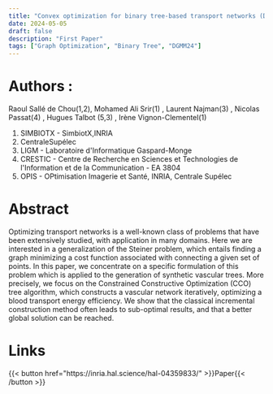 ```yaml
---
title: "Convex optimization for binary tree-based transport networks (DGMM24)"
date: 2024-05-05
draft: false
description: "First Paper"
tags: ["Graph Optimization", "Binary Tree", "DGMM24"]
---
```

# Authors :
Raoul Sallé de Chou(1,2), Mohamed Ali Srir(1) , Laurent Najman(3) , Nicolas Passat(4) , Hugues Talbot (5,3) , Irène Vignon-Clementel(1)

1. SIMBIOTX - SimbiotX,INRIA
2. CentraleSupélec
3. LIGM - Laboratoire d'Informatique Gaspard-Monge
4. CRESTIC - Centre de Recherche en Sciences et Technologies de l'Information et de la Communication - EA 3804
5. OPIS - OPtimisation Imagerie et Santé, INRIA, Centrale Supélec

# Abstract
Optimizing transport networks is a well-known class of problems that have been extensively studied, with application in many domains. Here we are interested in a generalization of the Steiner problem, which entails finding a graph minimizing a cost function associated with connecting a given set of points. In this paper, we concentrate on a specific formulation of this problem which is applied to the generation of synthetic vascular trees. More precisely, we focus on the Constrained Constructive Optimization (CCO) tree algorithm, which constructs a vascular network iteratively, optimizing a blood transport energy efficiency. We show that the classical incremental construction method often leads to sub-optimal results, and that a better global solution can be reached.

# Links

<div class="flex justify-center">
    {{< button href="https://inria.hal.science/hal-04359833/" >}}Paper{{< /button >}}
  </div>
</div>